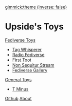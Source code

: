 [gimmick:theme (inverse: false)](simplex)
# Upside's Toys
[Fediverse Toys]()
 
 * [Tag Whisperer](./tagwhisperer.html)
 * [Radio Fediverse](./radio.html)
 * [First Toot](./firsttoot.html)
 * [Non Sequitur Stream](./nuggets.html)
 * [Fediverse Gallery](./artgallery.html)

[General Toys]()

 * [T Minus](./tminus.html)
     
[Github](https://github.com/upsided)
[About](about.md)
